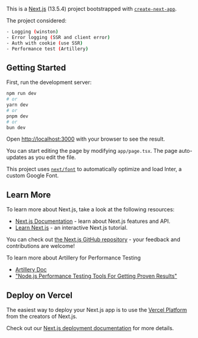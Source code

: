 This is a [Next.js](https://nextjs.org/) (13.5.4) project bootstrapped with [`create-next-app`](https://github.com/vercel/next.js/tree/canary/packages/create-next-app).


The project considered:
```bash
- Logging (winston)
- Error logging (SSR and client error)
- Auth with cookie (use SSR)
- Performance test (Artillery)
```


## Getting Started

First, run the development server:

```bash
npm run dev
# or
yarn dev
# or
pnpm dev
# or
bun dev
```

Open [http://localhost:3000](http://localhost:3000) with your browser to see the result.

You can start editing the page by modifying `app/page.tsx`. The page auto-updates as you edit the file.

This project uses [`next/font`](https://nextjs.org/docs/basic-features/font-optimization) to automatically optimize and load Inter, a custom Google Font.

## Learn More

To learn more about Next.js, take a look at the following resources:

- [Next.js Documentation](https://nextjs.org/docs) - learn about Next.js features and API.
- [Learn Next.js](https://nextjs.org/learn) - an interactive Next.js tutorial.

You can check out [the Next.js GitHub repository](https://github.com/vercel/next.js/) - your feedback and contributions are welcome!

To learn more about Artillery for Performance Testing
- [Artillery Doc](https://www.artillery.io/docs)
- ["Node.js Performance Testing Tools For Getting Proven Results"](https://hackernoon.com/nodejs-performance-testing-tools-for-getting-proven-results)

## Deploy on Vercel

The easiest way to deploy your Next.js app is to use the [Vercel Platform](https://vercel.com/new?utm_medium=default-template&filter=next.js&utm_source=create-next-app&utm_campaign=create-next-app-readme) from the creators of Next.js.

Check out our [Next.js deployment documentation](https://nextjs.org/docs/deployment) for more details.
